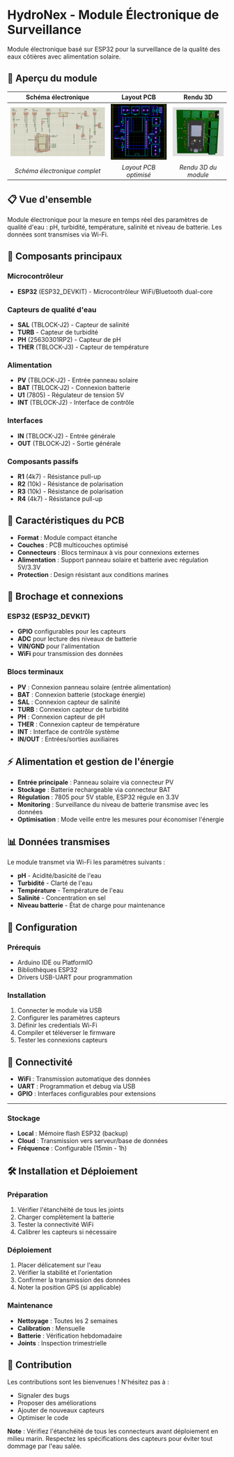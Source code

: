 # HydroNex - Module Électronique de Surveillance

Module électronique basé sur ESP32 pour la surveillance de la qualité des eaux côtières avec alimentation solaire.

## 📸 Aperçu du module

| Schéma électronique | Layout PCB | Rendu 3D |
|:---:|:---:|:---:|
| ![Schéma](cap1.png) | ![PCB Layout](cap2.png) | ![Rendu 3D](cap3.png) |
| *Schéma électronique complet* | *Layout PCB optimisé* | *Rendu 3D du module* |

## 📋 Vue d'ensemble

Module électronique pour la mesure en temps réel des paramètres de qualité d'eau : pH, turbidité, température, salinité et niveau de batterie. Les données sont transmises via Wi-Fi.

## 🔧 Composants principaux

### Microcontrôleur
- **ESP32** (ESP32_DEVKIT) - Microcontrôleur WiFi/Bluetooth dual-core

### Capteurs de qualité d'eau
- **SAL** (TBLOCK-J2) - Capteur de salinité
- **TURB** - Capteur de turbidité  
- **PH** (25630301RP2) - Capteur de pH
- **THER** (TBLOCK-J3) - Capteur de température

### Alimentation
- **PV** (TBLOCK-J2) - Entrée panneau solaire
- **BAT** (TBLOCK-J2) - Connexion batterie
- **U1** (7805) - Régulateur de tension 5V
- **INT** (TBLOCK-J2) - Interface de contrôle

### Interfaces
- **IN** (TBLOCK-J2) - Entrée générale
- **OUT** (TBLOCK-J2) - Sortie générale

### Composants passifs
- **R1** (4k7) - Résistance pull-up
- **R2** (10k) - Résistance de polarisation  
- **R3** (10k) - Résistance de polarisation
- **R4** (4k7) - Résistance pull-up

## 📐 Caractéristiques du PCB

- **Format** : Module compact étanche
- **Couches** : PCB multicouches optimisé
- **Connecteurs** : Blocs terminaux à vis pour connexions externes
- **Alimentation** : Support panneau solaire et batterie avec régulation 5V/3.3V
- **Protection** : Design résistant aux conditions marines

## 🔌 Brochage et connexions

### ESP32 (ESP32_DEVKIT)
- **GPIO** configurables pour les capteurs
- **ADC** pour lecture des niveaux de batterie
- **VIN/GND** pour l'alimentation
- **WiFi** pour transmission des données

### Blocs terminaux
- **PV** : Connexion panneau solaire (entrée alimentation)
- **BAT** : Connexion batterie (stockage énergie)
- **SAL** : Connexion capteur de salinité
- **TURB** : Connexion capteur de turbidité  
- **PH** : Connexion capteur de pH
- **THER** : Connexion capteur de température
- **INT** : Interface de contrôle système
- **IN/OUT** : Entrées/sorties auxiliaires

## ⚡ Alimentation et gestion de l'énergie

- **Entrée principale** : Panneau solaire via connecteur PV
- **Stockage** : Batterie rechargeable via connecteur BAT
- **Régulation** : 7805 pour 5V stable, ESP32 régule en 3.3V
- **Monitoring** : Surveillance du niveau de batterie transmise avec les données
- **Optimisation** : Mode veille entre les mesures pour économiser l'énergie

## 📊 Données transmises

Le module transmet via Wi-Fi les paramètres suivants :
- **pH** - Acidité/basicité de l'eau
- **Turbidité** - Clarté de l'eau
- **Température** - Température de l'eau
- **Salinité** - Concentration en sel
- **Niveau batterie** - État de charge pour maintenance

## 🚀 Configuration

### Prérequis
- Arduino IDE ou PlatformIO
- Bibliothèques ESP32
- Drivers USB-UART pour programmation

### Installation
1. Connecter le module via USB
2. Configurer les paramètres capteurs
3. Définir les credentials Wi-Fi
4. Compiler et téléverser le firmware
5. Tester les connexions capteurs

## 🔗 Connectivité

- **WiFi** : Transmission automatique des données
- **UART** : Programmation et debug via USB
- **GPIO** : Interfaces configurables pour extensions

---

### Stockage
- **Local** : Mémoire flash ESP32 (backup)
- **Cloud** : Transmission vers serveur/base de données
- **Fréquence** : Configurable (15min - 1h)

## 🛠️ Installation et Déploiement

### Préparation
1. Vérifier l'étanchéité de tous les joints
2. Charger complètement la batterie
3. Tester la connectivité WiFi
4. Calibrer les capteurs si nécessaire

### Déploiement
1. Placer délicatement sur l'eau
2. Vérifier la stabilité et l'orientation
3. Confirmer la transmission des données
4. Noter la position GPS (si applicable)

### Maintenance
- **Nettoyage** : Toutes les 2 semaines
- **Calibration** : Mensuelle
- **Batterie** : Vérification hebdomadaire
- **Joints** : Inspection trimestrielle

## 🤝 Contribution

Les contributions sont les bienvenues ! N'hésitez pas à :
- Signaler des bugs
- Proposer des améliorations
- Ajouter de nouveaux capteurs
- Optimiser le code

**Note** : Vérifiez l'étanchéité de tous les connecteurs avant déploiement en milieu marin. Respectez les spécifications des capteurs pour éviter tout dommage par l'eau salée.